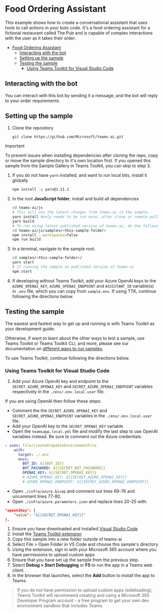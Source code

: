 # Food Ordering Assistant

This example shows how to create a conversational assistant that uses tools to call actions in your bots code. It's a food ordering assistant for a fictional restaurant called The Pub and is capable of complex interactions with the user as it takes their order.

<!-- @import "[TOC]" {cmd="toc" depthFrom=1 depthTo=6 orderedList=false} -->

<!-- code_chunk_output -->

- [Food Ordering Assistant](#food-ordering-assistant)
  - [Interacting with the bot](#interacting-with-the-bot)
  - [Setting up the sample](#setting-up-the-sample)
  - [Testing the sample](#testing-the-sample)
    - [Using Teams Toolkit for Visual Studio Code](#using-teams-toolkit-for-visual-studio-code)

<!-- /code_chunk_output -->

## Interacting with the bot

You can interact with this bot by sending it a message, and the bot will reply to your order requirements.

## Setting up the sample

1. Clone the repository

    ```bash
    git clone https://github.com/Microsoft/teams-ai.git
    ```

> [!IMPORTANT]
> To prevent issues when installing dependencies after cloning the repo, copy or move the sample directory to it's own location first.
> If you opened this sample from the Sample Gallery in Teams Toolkit, you can skip to step 3.

1. If you do not have `yarn` installed, and want to run local bits, install it globally

    ```bash
    npm install -g yarn@1.21.1
    ```

1. In the root **JavaScript folder**, install and build all dependencies

    ```bash
    cd teams-ai/js
    # This will use the latest changes from teams-ai in the sample.
    yarn install #only needs to be run once, after clone or remote pull
    yarn build
    # To run using latest published version of teams-ai, do the following instead:
    cd teams-ai/js/samples/<this-sample-folder>
    npm install --workspaces=false
    npm run build
    ```

1. In a terminal, navigate to the sample root.

    ```bash
    cd samples/<this-sample-folder>/
    yarn start
    # If running the sample on published version of teams-ai
    npm start
    ```

1. If developing without Teams Toolkit, add your Azure OpenAI keys to the `AZURE_OPENAI_KEY`, `AZURE_OPENAI_ENDPOINT` and `ASSISTANT_ID` <!-- or `OPENAI_KEY` --> variable(s) in `.env` file, which you can copy from `sample.env`. If using TTK, continue following the directions below.

## Testing the sample

The easiest and fastest way to get up and running is with Teams Toolkit as your development guide.

Otherwise, if want to learn about the other ways to test a sample, use Teams Toolkit or Teams Toolkit CLI, and more, please see our documentation on [different ways to run samples](https://github.com/microsoft/teams-ai/tree/main/getting-started/OTHER#different-ways-to-run-the-samples).

To use Teams Toolkit, continue following the directions below.

### Using Teams Toolkit for Visual Studio Code

1. Add your Azure OpenAI key and endpoint to the `SECRET_AZURE_OPENAI_KEY` and `SECRET_AZURE_OPENAI_ENDPOINT` variables respectively in the `./env/.env.local.user` file.

If you are using OpenAI then follow these steps:

-   Comment the the `SECRET_AZURE_OPENAI_KEY` and `SECRET_AZURE_OPENAI_ENDPOINT` variables in the `./env/.env.local.user` file.
-   Add your OpenAI key to the `SECRET_OPENAI_KEY` variable
-   Open the `teamsapp.local.yml` file and modify the last step to use OpenAI variables instead. Be sure to comment out the Azure credentials:

```yml
- uses: file/createOrUpdateEnvironmentFile
    with:
      target: ./.env
      envs:
        BOT_ID: ${{BOT_ID}}
        BOT_PASSWORD: ${{SECRET_BOT_PASSWORD}}
        OPENAI_KEY: ${{SECRET_OPENAI_KEY}}
        # AZURE_OPENAI_KEY: ${{SECRET_AZURE_OPENAI_KEY}}
        # AZURE_OPENAI_ENDPOINT: ${{SECRET_AZURE_OPENAI_ENDPOINT}}
```

-   Open `./infra/azure.bicep` and comment out lines 69-76 and uncomment lines 77-80.
-   Open `./infra/azure.parameters.json` and replace lines 20-25 with:

```json
"openAIKey": {
    "value": "${{SECRET_OPENAI_KEY}}"
},
```

1. Ensure you have downloaded and installed [Visual Studio Code](https://code.visualstudio.com/docs/setup/setup-overview)
2. Install the [Teams Toolkit extension](https://marketplace.visualstudio.com/items?itemName=TeamsDevApp.ms-teams-vscode-extension)
3. Copy this sample into a new folder outside of teams-ai
4. Select File > Open Folder in VS Code and choose this sample's directory
5. Using the extension, sign in with your Microsoft 365 account where you have permissions to upload custom apps
6. Ensure that you have set up the sample from the previous step.
7. Select **Debug > Start Debugging** or **F5** to run the app in a Teams web client.
8. In the browser that launches, select the **Add** button to install the app to Teams.

> If you do not have permission to upload custom apps (sideloading), Teams Toolkit will recommend creating and using a Microsoft 365 Developer Program account - a free program to get your own dev environment sandbox that includes Teams.
